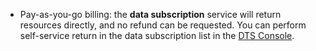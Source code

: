 - Pay-as-you-go billing: the **data subscription** service will return resources directly, and no refund can be requested.
You can perform self-service return in the data subscription list in the [DTS Console](https://console.cloud.tencent.com/dts/dss).